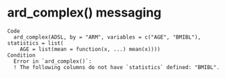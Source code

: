 # ard_complex() messaging

    Code
      ard_complex(ADSL, by = "ARM", variables = c("AGE", "BMIBL"), statistics = list(
        AGE = list(mean = function(x, ...) mean(x))))
    Condition
      Error in `ard_complex()`:
      ! The following columns do not have `statistics` defined: "BMIBL".

